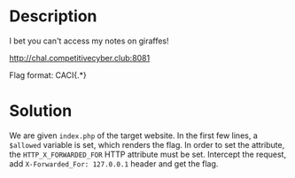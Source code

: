 # Description

I bet you can't access my notes on giraffes!

http://chal.competitivecyber.club:8081

Flag format: CACI{.*}

# Solution

We are given `index.php` of the target website. In the first few lines, a `$allowed` variable is set,
which renders the flag. In order to set the attribute, the `HTTP_X_FORWARDED_FOR` HTTP attribute must be set.
Intercept the request, add `X-Forwarded_For: 127.0.0.1` header and get the flag.

